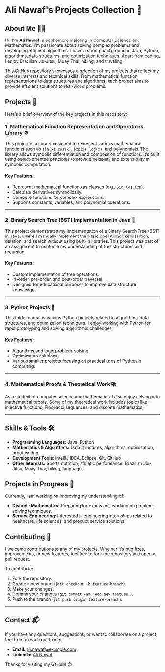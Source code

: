 # Ali Nawaf's Projects Collection 🚀

## About Me 👨‍💻
Hi! I'm **Ali Nawaf**, a sophomore majoring in Computer Science and Mathematics. I'm passionate about solving complex problems and developing efficient algorithms. I have a strong background in Java, Python, algorithms, data structures, and optimization techniques. Apart from coding, I enjoy Brazilian Jiu-Jitsu, Muay Thai, hiking, and traveling.

This GitHub repository showcases a selection of my projects that reflect my diverse interests and technical skills. From mathematical function representations to data structures and algorithms, each project aims to provide efficient solutions to real-world problems.

## Projects 📂
Here’s a brief overview of the key projects in this repository:

### 1. **Mathematical Function Representation and Operations Library ⚙️**
This project is a library designed to represent various mathematical functions such as `sin(x)`, `cos(x)`, `exp(x)`, `log(x)`, and polynomials. The library allows symbolic differentiation and composition of functions. It’s built using object-oriented principles to provide flexibility and extensibility in symbolic computation.

#### Key Features:
- Represent mathematical functions as classes (e.g., `Sin`, `Cos`, `Exp`).
- Calculate derivatives symbolically.
- Compose functions for complex expressions.
- Supports constants, variables, and polynomial operations.

---

### 2. **Binary Search Tree (BST) Implementation in Java 🌳**
This project demonstrates my implementation of a Binary Search Tree (BST) in Java, where I manually implement the basic operations like insertion, deletion, and search without using built-in libraries. This project was part of an assignment to reinforce my understanding of tree structures and recursion.

#### Key Features:
- Custom implementation of tree operations.
- In-order, pre-order, and post-order traversal.
- Designed for educational purposes to improve data structure knowledge.

---

### 3. **Python Projects 🐍**
This folder contains various Python projects related to algorithms, data structures, and optimization techniques. I enjoy working with Python for rapid prototyping and solving algorithmic challenges.

#### Key Features:
- Algorithms and logic problem-solving.
- Optimization solutions.
- Various smaller projects focusing on practical uses of Python in computing.

---

### 4. **Mathematical Proofs & Theoretical Work 📚**
As a student of computer science and mathematics, I also enjoy delving into mathematical proofs. Some of my theoretical work includes topics like injective functions, Fibonacci sequences, and discrete mathematics.

---

## Skills & Tools 🛠️
- **Programming Languages:** Java, Python
- **Mathematics & Algorithms:** Data structures, algorithms, optimization, proof writing
- **Development Tools:** IntelliJ IDEA, Eclipse, Git, GitHub
- **Other Interests:** Sports nutrition, athletic performance, Brazilian Jiu-Jitsu, Muay Thai, hiking, languages

## Projects in Progress 🔄
Currently, I am working on improving my understanding of:
- **Discrete Mathematics:** Preparing for exams and working on problem-solving techniques.
- **Service Engineering:** Interested in engineering internships related to healthcare, life sciences, and product service solutions.

## Contributing 🤝
I welcome contributions to any of my projects. Whether it’s bug fixes, improvements, or new features, feel free to fork the repository and open a pull request.

To contribute:
1. Fork the repository.
2. Create a new branch (`git checkout -b feature-branch`).
3. Make your changes.
4. Commit your changes (`git commit -am 'Add new feature'`).
5. Push to the branch (`git push origin feature-branch`).

---

## Contact 📬
If you have any questions, suggestions, or want to collaborate on a project, feel free to reach out to me:
- **Email:** ali.nawaf@example.com
- **LinkedIn:** [Ali Nawaf](https://www.linkedin.com/in/alinawaf)

Thanks for visiting my GitHub! 😊
